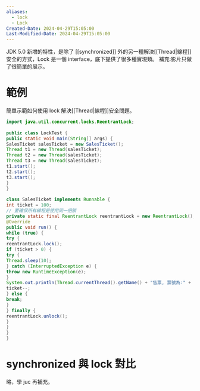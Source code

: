 ```yaml
---
aliases:
  - lock
  - Lock
Created-Date: 2024-04-29T15:05:00
Last-Modified-Date: 2024-04-29T15:05:00
---
```

JDK 5.0 新增的特性，是除了 [[synchronized]] 外的另一種解決[[Thread|線程]]安全的方式，Lock 是一個 interface，底下提供了很多種實現類。
補充:影片只做了很簡單的展示。
# 範例
簡單示範如何使用 lock 解決[[Thread|線程]]安全問題。
```java
import java.util.concurrent.locks.ReentrantLock;  
  
public class LockTest {  
public static void main(String[] args) {  
SalesTicket salesTicket = new SalesTicket();  
Thread t1 = new Thread(salesTicket);  
Thread t2 = new Thread(salesTicket);  
Thread t3 = new Thread(salesTicket);  
t1.start();  
t2.start();  
t3.start();  
}  
}  
  
class SalesTicket implements Runnable {  
int ticket = 100;  
// 要確保所有線程是使用同一把鎖
private static final ReentrantLock reentrantLock = new ReentrantLock();  
@Override  
public void run() {  
while (true) {  
try {  
reentrantLock.lock();  
if (ticket > 0) {  
try {  
Thread.sleep(10);  
} catch (InterruptedException e) {  
throw new RuntimeException(e);  
}  
System.out.println(Thread.currentThread().getName() + "售票, 票號為:" + ticket);  
ticket--;  
} else {  
break;  
}  
} finally {  
reentrantLock.unlock();  
}  
}  
}  
}
```
# synchronized 與 lock 對比
略，學 juc 再補充。